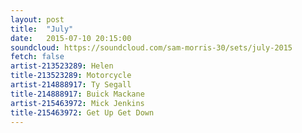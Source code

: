 ```yaml
---
layout: post
title:  "July"
date:   2015-07-10 20:15:00
soundcloud: https://soundcloud.com/sam-morris-30/sets/july-2015
fetch: false
artist-213523289: Helen
title-213523289: Motorcycle
artist-214888917: Ty Segall
title-214888917: Buick Mackane
artist-215463972: Mick Jenkins
title-215463972: Get Up Get Down
---
```

